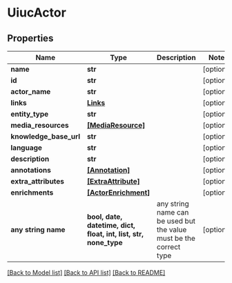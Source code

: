 # UiucActor


## Properties
Name | Type | Description | Notes
------------ | ------------- | ------------- | -------------
**name** | **str** |  | [optional] 
**id** | **str** |  | [optional] 
**actor_name** | **str** |  | [optional] 
**links** | [**Links**](Links.md) |  | [optional] 
**entity_type** | **str** |  | [optional] 
**media_resources** | [**[MediaResource]**](MediaResource.md) |  | [optional] 
**knowledge_base_url** | **str** |  | [optional] 
**language** | **str** |  | [optional] 
**description** | **str** |  | [optional] 
**annotations** | [**[Annotation]**](Annotation.md) |  | [optional] 
**extra_attributes** | [**[ExtraAttribute]**](ExtraAttribute.md) |  | [optional] 
**enrichments** | [**[ActorEnrichment]**](ActorEnrichment.md) |  | [optional] 
**any string name** | **bool, date, datetime, dict, float, int, list, str, none_type** | any string name can be used but the value must be the correct type | [optional]

[[Back to Model list]](../README.md#documentation-for-models) [[Back to API list]](../README.md#documentation-for-api-endpoints) [[Back to README]](../README.md)


